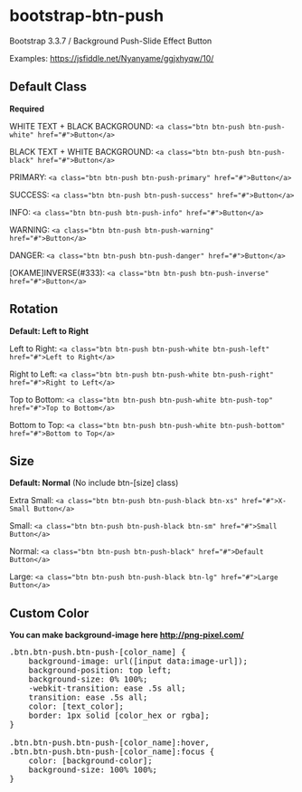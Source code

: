 # bootstrap-btn-push
Bootstrap 3.3.7 / Background Push-Slide Effect Button

Examples: https://jsfiddle.net/Nyanyame/ggjxhyqw/10/

## Default Class
**Required**

WHITE TEXT + BLACK BACKGROUND: `<a class="btn btn-push btn-push-white" href="#">Button</a>`

BLACK TEXT + WHITE BACKGROUND: `<a class="btn btn-push btn-push-black" href="#">Button</a>`

PRIMARY: `<a class="btn btn-push btn-push-primary" href="#">Button</a>`

SUCCESS: `<a class="btn btn-push btn-push-success" href="#">Button</a>`

INFO: `<a class="btn btn-push btn-push-info" href="#">Button</a>`

WARNING: `<a class="btn btn-push btn-push-warning" href="#">Button</a>`

DANGER: `<a class="btn btn-push btn-push-danger" href="#">Button</a>`

[OKAME]INVERSE(#333): `<a class="btn btn-push btn-push-inverse" href="#">Button</a>`

## Rotation
**Default: Left to Right**

Left to Right: `<a class="btn btn-push btn-push-white btn-push-left" href="#">Left to Right</a>`

Right to Left: `<a class="btn btn-push btn-push-white btn-push-right" href="#">Right to Left</a>`

Top to Bottom: `<a class="btn btn-push btn-push-white btn-push-top" href="#">Top to Bottom</a>`

Bottom to Top: `<a class="btn btn-push btn-push-white btn-push-bottom" href="#">Bottom to Top</a>`

## Size
**Default: Normal** (No include btn-[size] class)

Extra Small: `<a class="btn btn-push btn-push-black btn-xs" href="#">X-Small Button</a>`

Small: `<a class="btn btn-push btn-push-black btn-sm" href="#">Small Button</a>`

Normal: `<a class="btn btn-push btn-push-black" href="#">Default Button</a>`

Large: `<a class="btn btn-push btn-push-black btn-lg" href="#">Large Button</a>`

## Custom Color
**You can make background-image here http://png-pixel.com/**

<pre>
.btn.btn-push.btn-push-[color_name] {
	background-image: url([input data:image-url]);
	background-position: top left;
	background-size: 0% 100%;
	-webkit-transition: ease .5s all;
	transition: ease .5s all;
	color: [text_color];
	border: 1px solid [color_hex or rgba];
}

.btn.btn-push.btn-push-[color_name]:hover,
.btn.btn-push.btn-push-[color_name]:focus {
	color: [background-color];
	background-size: 100% 100%;
}
</pre>
